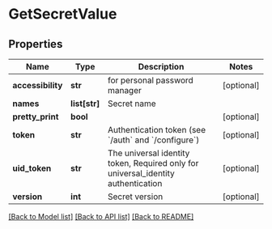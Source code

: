 # GetSecretValue

## Properties
Name | Type | Description | Notes
------------ | ------------- | ------------- | -------------
**accessibility** | **str** | for personal password manager | [optional] 
**names** | **list[str]** | Secret name | 
**pretty_print** | **bool** |  | [optional] 
**token** | **str** | Authentication token (see &#x60;/auth&#x60; and &#x60;/configure&#x60;) | [optional] 
**uid_token** | **str** | The universal identity token, Required only for universal_identity authentication | [optional] 
**version** | **int** | Secret version | [optional] 

[[Back to Model list]](../README.md#documentation-for-models) [[Back to API list]](../README.md#documentation-for-api-endpoints) [[Back to README]](../README.md)


